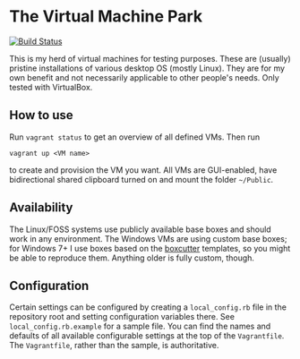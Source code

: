 # The Virtual Machine Park

[![Build Status](https://travis-ci.org/fkrull/VM-Park.svg?branch=master)](https://travis-ci.org/fkrull/VM-Park)

This is my herd of virtual machines for testing purposes. These are (usually)
pristine installations of various desktop OS (mostly Linux). They are for my own
benefit and not necessarily applicable to other people's needs. Only tested with
VirtualBox.

## How to use
Run `vagrant status` to get an overview of all defined VMs. Then run

    vagrant up <VM name>

to create and provision the VM you want. All VMs are GUI-enabled, have
bidirectional shared clipboard turned on and mount the folder `~/Public`.

## Availability
The Linux/FOSS systems use publicly available base boxes and should work in any
environment. The Windows VMs are using custom base boxes; for Windows 7+ I use
boxes based on the [boxcutter](https://github.com/boxcutter/windows) templates,
so you might be able to reproduce them. Anything older is fully custom, though.

## Configuration
Certain settings can be configured by creating a `local_config.rb` file in the
repository root and setting configuration variables there. See
`local_config.rb.example` for a sample file. You can find the names and defaults
of all available configurable settings at the top of the `Vagrantfile`. The
`Vagrantfile`, rather than the sample, is authoritative.

